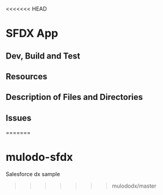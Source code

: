 <<<<<<< HEAD
# SFDX  App

## Dev, Build and Test


## Resources


## Description of Files and Directories


## Issues


=======
# mulodo-sfdx
Salesforce dx sample
>>>>>>> mulododx/master
